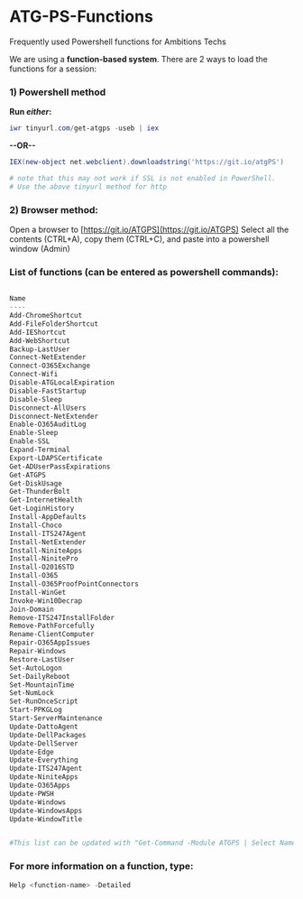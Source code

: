 # ATG-PS-Functions
Frequently used Powershell functions for Ambitions Techs

We are using a **function-based system**. There are 2 ways to load the functions for a session:

### 1) Powershell method ###

**Run _either_:**
```powershell
iwr tinyurl.com/get-atgps -useb | iex
```

**--OR--**

```powershell
IEX(new-object net.webclient).downloadstring('https://git.io/atgPS')

# note that this may not work if SSL is not enabled in PowerShell.
# Use the above tinyurl method for http
```

### 2) Browser method: ###
Open a browser to [https://git.io/ATGPS](https://git.io/ATGPS)
Select all the contents (CTRL+A), copy them (CTRL+C), and paste into a powershell window (Admin)


### List of functions (can be entered as powershell commands): ###
```powershell

Name
----
Add-ChromeShortcut
Add-FileFolderShortcut
Add-IEShortcut
Add-WebShortcut
Backup-LastUser
Connect-NetExtender
Connect-O365Exchange
Connect-Wifi
Disable-ATGLocalExpiration
Disable-FastStartup
Disable-Sleep
Disconnect-AllUsers
Disconnect-NetExtender
Enable-O365AuditLog
Enable-Sleep
Enable-SSL
Expand-Terminal
Export-LDAPSCertificate
Get-ADUserPassExpirations
Get-ATGPS
Get-DiskUsage
Get-ThunderBolt
Get-InternetHealth
Get-LoginHistory
Install-AppDefaults
Install-Choco
Install-ITS247Agent
Install-NetExtender
Install-NiniteApps
Install-NinitePro
Install-O2016STD
Install-O365
Install-O365ProofPointConnectors
Install-WinGet
Invoke-Win10Decrap
Join-Domain
Remove-ITS247InstallFolder
Remove-PathForcefully
Rename-ClientComputer
Repair-O365AppIssues
Repair-Windows
Restore-LastUser
Set-AutoLogon
Set-DailyReboot
Set-MountainTime
Set-NumLock
Set-RunOnceScript
Start-PPKGLog
Start-ServerMaintenance
Update-DattoAgent
Update-DellPackages
Update-DellServer
Update-Edge
Update-Everything
Update-ITS247Agent
Update-NiniteApps
Update-O365Apps
Update-PWSH
Update-Windows
Update-WindowsApps
Update-WindowTitle


#This list can be updated with "Get-Command -Module ATGPS | Select Name"
```
### For more information on a function, type:
```powershell 
Help <function-name> -Detailed
```
